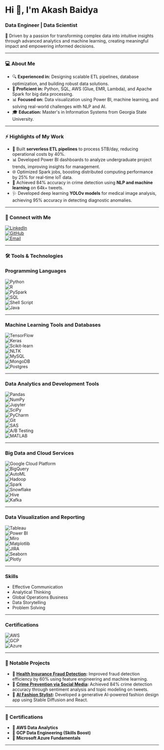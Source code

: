 # Hi 👋, I'm Akash Baidya  
### Data Engineer | Data Scientist  

🚀 Driven by a passion for transforming complex data into intuitive insights through advanced analytics and machine learning, creating meaningful impact and empowering informed decisions.  

---

### 💻 About Me  
- 🔍 **Experienced in:** Designing scalable ETL pipelines, database optimization, and building robust data solutions.  
- 🌟 **Proficient in:** Python, SQL, AWS (Glue, EMR, Lambda), and Apache Spark for big data processing.  
- 📊 **Focused on:** Data visualization using Power BI, machine learning, and solving real-world challenges with NLP and AI.  
- 🎓 **Education:** Master's in Information Systems from Georgia State University.  

---

### ⚡ Highlights of My Work  
- 🚀 Built **serverless ETL pipelines** to process 5TB/day, reducing operational costs by 40%.  
- 📊 Developed Power BI dashboards to analyze undergraduate project trends, improving insights for management.  
- 🌐 Optimized Spark jobs, boosting distributed computing performance by 25% for real-time IoT data.  
- 🔎 Achieved 84% accuracy in crime detection using **NLP and machine learning** on 64k+ tweets.
- 🩺 Developed deep learning **YOLOv models** for medical image analysis, achieving 95% accuracy in detecting diagnostic anomalies.


---

### 🔗 Connect with Me  
[![LinkedIn](https://img.shields.io/badge/LinkedIn-Connect-blue?logo=linkedin)](https://www.linkedin.com/in/akashbaidya15)  
[![GitHub](https://img.shields.io/badge/GitHub-Follow-black?logo=github)](https://github.com/akashbaidya015)  
[![Email](https://img.shields.io/badge/Email-akash.baidya066%40gmail.com-red?logo=gmail)](mailto:akash.baidya066@gmail.com)  

---

### 🛠️ Tools & Technologies  

### Programming Languages
![Python](https://img.shields.io/badge/Python-3776AB?logo=python&logoColor=white)  
![R](https://img.shields.io/badge/R-276DC3?logo=r&logoColor=white)  
![PySpark](https://img.shields.io/badge/PySpark-E25A1C?logo=apache-spark&logoColor=white)  
![SQL](https://img.shields.io/badge/SQL-4479A1?logo=mysql&logoColor=white)  
![Shell Script](https://img.shields.io/badge/Shell_Script-4EAA25?logo=gnu-bash&logoColor=white)  
![Java](https://img.shields.io/badge/Java-007396?logo=java&logoColor=white)  

---

### Machine Learning Tools and Databases
![TensorFlow](https://img.shields.io/badge/TensorFlow-FF6F00?logo=tensorflow&logoColor=white)  
![Keras](https://img.shields.io/badge/Keras-D00000?logo=keras&logoColor=white)  
![Scikit-learn](https://img.shields.io/badge/Scikit_Learn-F7931E?logo=scikit-learn&logoColor=white)  
![NLTK](https://img.shields.io/badge/NLTK-4B8BBE?logo=python&logoColor=white)  
![MySQL](https://img.shields.io/badge/MySQL-4479A1?logo=mysql&logoColor=white)  
![MongoDB](https://img.shields.io/badge/MongoDB-47A248?logo=mongodb&logoColor=white)  
![Postgres](https://img.shields.io/badge/Postgres-336791?logo=postgresql&logoColor=white)  

---

### Data Analytics and Development Tools
![Pandas](https://img.shields.io/badge/Pandas-150458?logo=pandas&logoColor=white)  
![NumPy](https://img.shields.io/badge/NumPy-013243?logo=numpy&logoColor=white)  
![Jupyter](https://img.shields.io/badge/Jupyter-F37626?logo=jupyter&logoColor=white)  
![SciPy](https://img.shields.io/badge/SciPy-8CAAE6?logo=scipy&logoColor=white)  
![PyCharm](https://img.shields.io/badge/PyCharm-000000?logo=pycharm&logoColor=white)  
![Git](https://img.shields.io/badge/Git-F05032?logo=git&logoColor=white)  
![SAS](https://img.shields.io/badge/SAS-005B9A?logo=sas&logoColor=white)  
![A/B Testing](https://img.shields.io/badge/A/B_Testing-6A1B9A?logo=flask&logoColor=white)  
![MATLAB](https://img.shields.io/badge/MATLAB-0076A8?logo=mathworks&logoColor=white)  

---

### Big Data and Cloud Services
![Google Cloud Platform](https://img.shields.io/badge/Google_Cloud-4285F4?logo=google-cloud&logoColor=white)  
![BigQuery](https://img.shields.io/badge/BigQuery-4285F4?logo=google-cloud&logoColor=white)  
![AutoML](https://img.shields.io/badge/AutoML-FF6F00?logo=google-cloud&logoColor=white)  
![Hadoop](https://img.shields.io/badge/Hadoop-66CCFF?logo=apache-hadoop&logoColor=white)  
![Spark](https://img.shields.io/badge/Spark-E25A1C?logo=apache-spark&logoColor=white)  
![Snowflake](https://img.shields.io/badge/Snowflake-29B5E8?logo=snowflake&logoColor=white)  
![Hive](https://img.shields.io/badge/Hive-FDEE21?logo=apache-hive&logoColor=black)  
![Kafka](https://img.shields.io/badge/Kafka-231F20?logo=apache-kafka&logoColor=white)  

---

### Data Visualization and Reporting
![Tableau](https://img.shields.io/badge/Tableau-E97627?logo=tableau&logoColor=white)  
![Power BI](https://img.shields.io/badge/PowerBI-F2C811?logo=power-bi&logoColor=black)  
![Miro](https://img.shields.io/badge/Miro-050038?logo=miro&logoColor=yellow)  
![Matplotlib](https://img.shields.io/badge/Matplotlib-2088FF?logo=python&logoColor=white)  
![JIRA](https://img.shields.io/badge/JIRA-0052CC?logo=jira&logoColor=white)  
![Seaborn](https://img.shields.io/badge/Seaborn-4B8BBE?logo=python&logoColor=white)  
![Plotly](https://img.shields.io/badge/Plotly-3F4F75?logo=plotly&logoColor=white)  

---

### Skills
- Effective Communication  
- Analytical Thinking  
- Global Operations Business  
- Data Storytelling  
- Problem Solving  

---

### Certifications
![AWS](https://img.shields.io/badge/AWS_Data_Analytics-FF9900?logo=amazon-aws&logoColor=white)  
![GCP](https://img.shields.io/badge/GCP_Data_Engineering-4285F4?logo=google-cloud&logoColor=white)  
![Azure](https://img.shields.io/badge/Microsoft_Azure_Fundamentals-0078D4?logo=microsoft-azure&logoColor=white)  


---

### 📂 Notable Projects  

- 🔎 **[Health Insurance Fraud Detection](https://github.com/akashbaidya015/Health_Insurance_Fraud_Detection):** Improved fraud detection efficiency by 60% using feature engineering and machine learning.  
- 🚓 **[Crime Prevention via Social Media](https://github.com/akashbaidya015/Harnessing-Social-Media-for-Early-Crime-Detection):** Achieved 84% crime detection accuracy through sentiment analysis and topic modeling on tweets.  
- 👗 **[AI Fashion Stylist](https://github.com/akashbaidya015/Ai_fasion_designer):** Developed a generative AI-powered fashion design app using Stable Diffusion and React.  

---

### 🌟 Certifications  
- 🏅 **AWS Data Analytics**  
- 🏅 **GCP Data Engineering (Skills Boost)**  
- 🏅 **Microsoft Azure Fundamentals**

---
